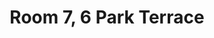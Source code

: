 ---
basin: 'No'
cudn: true
floor: Second
grade: 4
images: []
living_room: 'No'
location: 6 Park Terrace
name: '7'
network: Wireless Only
title: Room 7, 6 Park Terrace
---
